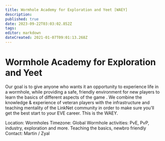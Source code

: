 ```yaml
---
title: Wormhole Academy for Exploration and Yeet [WAEY]
description: 
published: true
date: 2023-09-22T03:03:02.852Z
tags: 
editor: markdown
dateCreated: 2021-01-07T09:01:13.268Z
---
```


# Wormhole Academy for Exploration and Yeet
Our goal is to give anyone who wants it an opportunity to experience life in a wormhole, while providing a safe, friendly environment for new players to learn the basics of different aspects of the game . We combine the knowledge & experience of veteran players with the infrastructure and teaching mentality of the LinkNet community in order to make sure you’ll get the best start to your EVE career. This is the WAEY.

Location: Wormholes
Timezone: Global
Wormhole activities: PvE, PvP, industry, exploration and more.
Teaching the basics, newbro friendly
Contact: Martin / Zyal